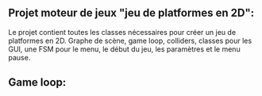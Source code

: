 ## Projet moteur de jeux "jeu de platformes en 2D": 
Le projet contient toutes les classes nécessaires pour créer un jeu de platformes en 2D. Graphe de scène, game loop, colliders, classes pour les GUI, une FSM pour le menu, le début du jeu, les paramètres et le menu pause.

## Game loop:
